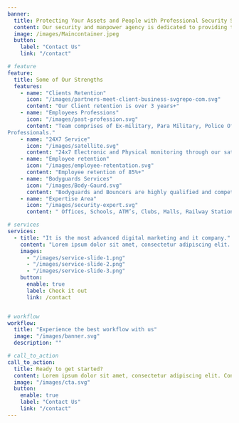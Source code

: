 ```yaml
---
banner:
  title: Protecting Your Assets and People with Professional Security Solutions and Trained Manpower.
  content: Our security and manpower agency is dedicated to providing top-notch protection for your assets and people. With a focus on professional security solutions and trained manpower, we work tirelessly to ensure the safety and security of our clients. From high-tech monitoring systems to experienced security personnel, we've got you covered. Trust us to be your partner in protection
  image: /images/Maincontainer.jpeg
  button:
    label: "Contact Us"
    link: "/contact"

# feature
feature:
  title: Some of Our Strengths
  features:
    - name: "Clients Retention"
      icon: "/images/partners-meet-client-business-svgrepo-com.svg"
      content: "Our Client retention is over 3 years+"
    - name: "Employees Professions"
      icon: "/images/past-profession.svg"
      content: "Team comprises of Ex-military, Para Military, Police Officer and Elite Corps & Security
Professionals."
    - name: "24X7 Service"
      icon: "/images/satellite.svg"
      content: "24x7 Electronic and Physical monitoring through our satellite officers"
    - name: "Employee retention"
      icon: "/images/employee-retentation.svg"
      content: "Employee retention of 85%+"
    - name: "Bodyguards Services"
      icon: "/images/Body-Gaurd.svg"
      content: "Bodyguards and Bouncers are highly qualified and competent for their assigned tasks."
    - name: "Expertise Area"
      icon: "/images/security-expert.svg"
      content: " Offices, Schools, ATM’s, Clubs, Malls, Railway Stations, Residences, Hotels, Hospitals and Industries "

# services
services:
  - title: "It is the most advanced digital marketing and it company."
    content: "Lorem ipsum dolor sit amet, consectetur adipiscing elit. Consequat tristique eget amet, tempus eu at consecttur. Leo facilisi nunc viverra tellus. Ac laoreet sit vel consquat. consectetur adipiscing elit. Consequat tristique eget amet, tempus eu at consecttur. Leo facilisi nunc viverra tellus. Ac laoreet sit vel consquat."
    images:
      - "/images/service-slide-1.png"
      - "/images/service-slide-2.png"
      - "/images/service-slide-3.png"
    button:
      enable: true
      label: Check it out
      link: /contact


# workflow
workflow:
  title: "Experience the best workflow with us"
  image: "/images/banner.svg"
  description: ""

# call_to_action
call_to_action:
  title: Ready to get started?
  content: Lorem ipsum dolor sit amet, consectetur adipiscing elit. Consequat tristique eget amet, tempus eu at consecttur.
  image: "/images/cta.svg"
  button:
    enable: true
    label: "Contact Us"
    link: "/contact"
---
```


